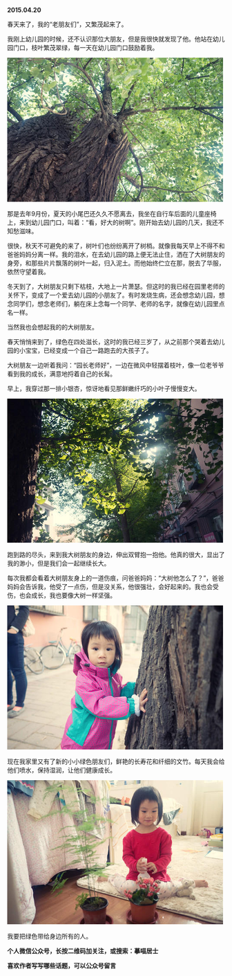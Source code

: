 
          
            
**2015.04.20**

春天来了，我的“老朋友们”，又繁茂起来了。

我刚上幼儿园的时候，还不认识那位大朋友，但是我很快就发现了他。他站在幼儿园门口，枝叶繁茂翠绿，每一天在幼儿园门口鼓励着我。



![](img/51001-353ae3fdd6942ae5.jpg)




那是去年9月份，夏天的小尾巴还久久不愿离去，我坐在自行车后面的儿童座椅上，来到幼儿园门口，叫着：“看，好大的树啊”。刚开始去幼儿园的几天，我还不知愁滋味。

很快，秋天不可避免的来了，树叶们也纷纷离开了树梢。就像我每天早上不得不和爸爸妈妈分离一样。我的泪水，在去幼儿园的路上便无法止住，洒在了大树朋友的身旁，和那些片片飘落的树叶一起，归入泥土。而他始终伫立在那，脱去了华服，依然守望着我。

冬天到了，大树朋友只剩下枯枝，大地上一片萧瑟。但这时的我已经在园里老师的关怀下，变成了一个爱去幼儿园的小朋友了。有时发烧生病，还会想念幼儿园，想念同学们，想念老师们，躺在床上念每一个同学、老师的名字，就像在幼儿园里点名一样。

当然我也会想起我的的大树朋友。

春天悄悄来到了，绿色在四处滋长，这时的我已经三岁了，从之前那个哭着去幼儿园的小宝宝，已经变成一个自己一路跑去的大孩子了。

大树朋友一边听着我问：“园长老师好”，一边在微风中轻摆着枝叶，像一位老爷爷看到我的成长，满意地捋着自己的长髯。

早上，我穿过那一排小银杏，惊讶地看见那鲜嫩纤巧的小叶子慢慢变大。



![](img/51001-9f7fce394d425157.jpg)




跑到路的尽头，来到我大树朋友的身边，伸出双臂抱一抱他。他真的很大，显出了我的渺小，但是我们会一起继续长大。

每次我都会看着大树朋友身上的一道伤痕，问爸爸妈妈：“大树他怎么了？”，爸爸妈妈会告诉我，他受了一点伤，但是没关系，他很强壮，会好起来的。我也会受伤，也会成长，我也要像大树一样坚强。



![](img/51001-01ca33d89a9cf4c4.jpg)




现在我家里又有了新的小小绿色朋友们，鲜艳的长寿花和纤细的文竹。每天我会给他们喷水，保持湿润，让他们健康成长。



![](img/51001-d0677f8e280009b2.jpg)




我要把绿色带给身边所有的人。


**个人微信公众号，长按二维码加关注，或搜索：摹喵居士**

**喜欢作者写写哪些话题，可以公众号留言**




          
        